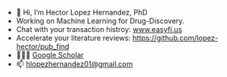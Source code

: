 - 👋 Hi, I’m Hector Lopez Hernandez, PhD
- Working on Machine Learning for Drug-Discovery.
- Chat with your transaction histroy: www.easyfi.us
- Accelerate your literature reviews: https://github.com/lopez-hector/pub_find
- 👨🏻‍🏫 [Google Scholar](https://scholar.google.com/citations?user=XYubcwcAAAAJ&hl=en&authuser=1)
- 📫 hlopezhernandez01@gmail.com
